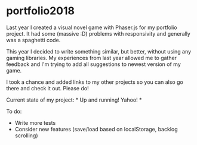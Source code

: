 # portfolio2018

Last year I created a visual novel game with Phaser.js for my portfolio project.
It had some (massive :D) problems with responsivity and generally was a spaghetti code.

This year I decided to write something similar, but better, without using any gaming libraries.
My experiences from last year allowed me to gather feedback and I'm trying to add all suggestions to newest version of my game.

I took a chance and added links to my other projects so you can also go there and check it out. Please do!

Current state of my project: * Up and running! Yahoo! *

 To do:
- Write more tests
- Consider new features (save/load based on localStorage, backlog scrolling)
